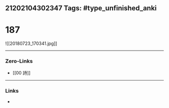 21202104302347
Tags: #type_unfinished_anki 
---
# 187

![[20180723_170341.jpg]]

---
### Zero-Links
- [[00 詩]]
---
### Links
-